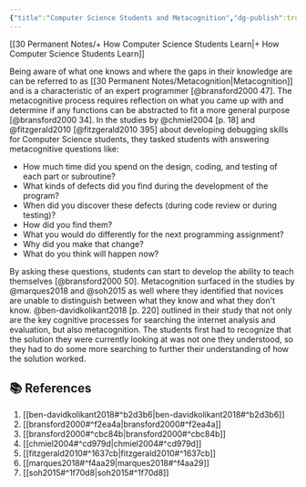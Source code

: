 ```yaml
---
{"title":"Computer Science Students and Metacognition","dg-publish":true,"tags":["🪴"],"created":"2024-08-30","modified":"2024-09-13","permalink":"/30-permanent-notes/computer-science-students-and-metacognition/","dgPassFrontmatter":true,"updated":"2024-09-13"}
---
```



[[30 Permanent Notes/+ How Computer Science Students Learn\|+ How Computer Science Students Learn]]

Being aware of what one knows and where the gaps in their knowledge are can be referred to as [[30 Permanent Notes/Metacognition\|Metacognition]] and is a characteristic of an expert programmer [@bransford2000 47]. The metacognitive process requires reflection on what you came up with and determine if any functions can be abstracted to fit a more general purpose [@bransford2000 34]. In the studies by @chmiel2004 [p. 18] and @fitzgerald2010 [@fitzgerald2010 395] about developing debugging skills for Computer Science students, they tasked students with answering metacognitive questions like:

- How much time did you spend on the design, coding, and testing of each part or subroutine?
- What kinds of defects did you find during the development of the program?
- When did you discover these defects (during code review or during testing)?
- How did you find them?
- What you would do differently for the next programming assignment?
- Why did you make that change?
- What do you think will happen now?

By asking these questions, students can start to develop the ability to teach themselves [@bransford2000 50]. Metacognition surfaced in the studies by @marques2018 and @soh2015 as well where they identified that novices are unable to distinguish between what they know and what they don't know. @ben-davidkolikant2018 [p. 220] outlined in their study that not only are the key cognitive processes for searching the internet analysis and evaluation, but also metacognition. The students first had to recognize that the solution they were currently looking at was not one they understood, so they had to do some more searching to further their understanding of how the solution worked.

## 📚 References

1. [[ben-davidkolikant2018#^b2d3b6\|ben-davidkolikant2018#^b2d3b6]]
2. [[bransford2000#^f2ea4a\|bransford2000#^f2ea4a]]
3. [[bransford2000#^cbc84b\|bransford2000#^cbc84b]]
4. [[chmiel2004#^cd979d\|chmiel2004#^cd979d]]
5. [[fitzgerald2010#^1637cb\|fitzgerald2010#^1637cb]]
6. [[marques2018#^f4aa29\|marques2018#^f4aa29]]
7. [[soh2015#^1f70d8\|soh2015#^1f70d8]]

